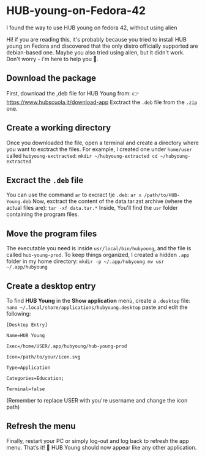 # HUB-young-on-Fedora-42
I found the way to use HUB young on fedora 42, without using alien

Hi! if you are reading this, it's probably because you tried to install HUB young on Fedora and discovered that the only distro officially supported are debian-based one. Maybe you also tried using alien, but it didn't work. Don't worry - i'm here to help you 🙂.

## Download the package
First, download the ,deb file for HUB Young from:
👉 https://www.hubscuola.it/download-app
Exctract the `.deb` file from the `.zip` one.
## Create a working directory
Once you downloaded the file, open a terminal and create a directory where you want to exctract the files. For example, I created one under `home/user` called `hubyoung-exctracted`:
`mkdir ~/hubyoung-extracted
cd ~/hubyoung-extracted`
## Excract the `.deb` file
You can use the command `ar` to excract tje `.deb`:
`ar x /path/to/HUB-Young.deb`
Now, exctract the content of the data.tar.zst archive (where the actual files are):
`tar -xf data.tar.*`
Inside, You'll find the `usr` folder containing the program files.
## Move the program files
The executable you need is inside `usr/local/bin/hubyoung`, and the file is called `hub-young-prod`.
To keep things organized, I created a hidden `.app` folder in my home directory:
`mkdir -p ~/.app/hubyoung
mv usr ~/.app/hubyoung`
## Create a desktop entry
To find **HUB Young** in the **Show application** menù, create a `.desktop` file:
`nano ~/.local/share/applications/hubyoung.desktop`
paste and edit the following:

`[Desktop Entry]`

`Name=HUB Young`

`Exec=/home/USER/.app/hubyoung/hub-young-prod`

`Icon=/path/to/your/icon.svg`

`Type=Application`

`Categories=Education;`

`Terminal=false`

(Remember to replace USER with you're username and change the icon path)
## Refresh the menu
Finally, restart your PC or simply log-out and log back to refresh the app menu.
That’s it! 🎉 HUB Young should now appear like any other application.
